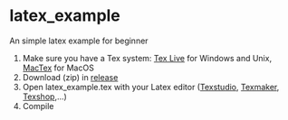 # latex_example
An simple latex example for beginner


1. Make sure you have a Tex system: [Tex Live](https://www.tug.org/texlive/) for Windows and Unix, [MacTex](https://www.tug.org/mactex/) for MacOS
2. Download (zip) in [release](https://github.com/thaning0/latex_example/releases)
3. Open latex_example.tex with your Latex editor ([Texstudio](http://www.texstudio.org), [Texmaker](http://www.xm1math.net/texmaker/), [Texshop](https://pages.uoregon.edu/koch/texshop/),...)
4. Compile


